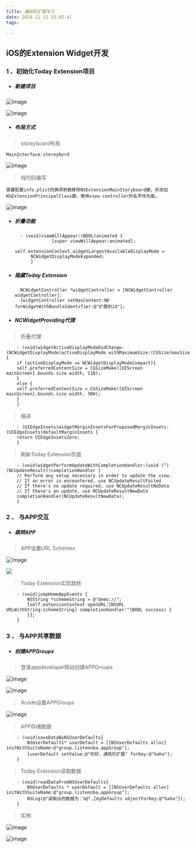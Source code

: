 ```yaml
---
title: 通知栏扩展学习
date: 2018-11-12 15:02:41
tags:

---
```


<h2>iOS的Extension Widget开发</h2>

<h3>1 、初始化Today Extension项目</h3>

* <h5>新建项目</h5>

![image](https://gitee.com/SwagGroup/image-storage/raw/master/imageFolder/AppGroupsExtensionWidget1.png)

![image](https://gitee.com/SwagGroup/image-storage/raw/master/imageFolder/NewExtensionWidget2.png)

* <h5>布局方式</h5>

> storeyboard布局

    MainInterface.storeybord

![image](https://gitee.com/SwagGroup/image-storage/raw/master/imageFolder/UIExtensionWidget1.png)

> 纯代码编写

    需要配置info.plist的俩项参数移除NSExtensionMainStoryboard键，并添加NSExtensionPrincipalClass键，使用view controller的名字作为值。

![image](https://gitee.com/SwagGroup/image-storage/raw/master/imageFolder/UIExtensionWidget2.png)

* <h5>折叠功能</h5>
  
        - (void)viewWillAppear:(BOOL)animated { 
                    [super viewWillAppear:animated];
                    self.extensionContext.widgetLargestAvailableDisplayMode = 
            NCWidgetDisplayModeExpanded;
            }

* <h5>隐藏Today Extension</h5>
  
        NCWidgetController *widgetController = [NCWidgetController widgetController];
        [widgetController setHasContent:NO forWidgetWithBundleIdentifier:@"扩展的id"];

* <h5>NCWidgetProviding代理</h5>

> 折叠代理

        - (void)widgetActiveDisplayModeDidChange:(NCWidgetDisplayMode)activeDisplayMode withMaximumSize:(CGSize)maxSize {
        if (activeDisplayMode == NCWidgetDisplayModeCompact){ 
        self.preferredContentSize = CGSizeMake([UIScreen mainScreen].bounds.size.width, 110); 
        } 
        else { 
        self.preferredContentSize = CGSizeMake([UIScreen mainScreen].bounds.size.width, 300); 
        }
        }

> 缩进

        - (UIEdgeInsets)widgetMarginInsetsForProposedMarginInsets: (UIEdgeInsets)defaultMarginInsets {
        return UIEdgeInsetsZero;
        }

> 刷新Today Extension页面

        - (void)widgetPerformUpdateWithCompletionHandler:(void (^)(NCUpdateResult))completionHandler {
        // Perform any setup necessary in order to update the view.
        // If an error is encountered, use NCUpdateResultFailed
        // If there's no update required, use NCUpdateResultNoData
        // If there's an update, use NCUpdateResultNewData
        completionHandler(NCUpdateResultNewData);
        }

<h3>2 、 与APP交互</h3>

* <h5>跳转APP</h5>

> APP设置URL Schemes

![image](https://gitee.com/SwagGroup/image-storage/raw/master/imageFolder/ExtensionWidget6.png)

![](https://gitee.com/SwagGroup/image-storage/raw/master/imageFolder/weide.png)

> Today Extension实现跳转

        - (void)jumpHomeAppEvents {
            NSString *schemeString = @"demo://";
            [self.extensionContext openURL:[NSURL URLWithString:schemeString] completionHandler:^(BOOL success) {
            }];
        }

<h3>3 、 与APP共享数据 </h3>

* <h5>创建APPGroups</h5>

> 登录appdeveloper网站创建APPGroups

![image](https://gitee.com/SwagGroup/image-storage/raw/master/imageFolder/AppGroupsExtensionWidget1.png)

![image](https://gitee.com/SwagGroup/image-storage/raw/master/imageFolder/AppGroupsExtensionWidget2.png)

> Xcode设置APPGroups

![image](https://gitee.com/SwagGroup/image-storage/raw/master/imageFolder/AppGroupsExtensionWidget3.png)

> APP存储数据

        - (void)saveDataByNSUserDefaults{
            NSUserDefaults* userDefault = [[NSUserDefaults alloc] initWithSuiteName:@"group.listennba.appGroup"];
            [userDefault setValue:@"你好，通知栏扩展" forKey:@"haha"];
        }

> Today Extension读取数据

        - (void)readDataFromNSUserDefaults{
            NSUserDefaults * userDefault = [[NSUserDefaults alloc] initWithSuiteName:@"group.listennba.appGroup"];
            NSLog(@"读取出的数据为：%@",[myDefaults objectForKey:@"haha"]);
        }

> 实例

![image](https://gitee.com/SwagGroup/image-storage/raw/master/imageFolder/AppGroupsExtensionWidget4.png)

![image](https://gitee.com/SwagGroup/image-storage/raw/master/imageFolder/ListenNBADemo4.png)
